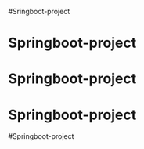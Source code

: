 #Sringboot-project
# Springboot-project
# Springboot-project
# Springboot-project
#Springboot-project
